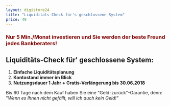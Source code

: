 ```yaml
---
layout: digistore24
title: "Liquiditäts-Check für's geschlossene System"
price: 49
---
```

<h3><span style="color:#800000;">Nur 5 Min./Monat investieren und Sie werden der beste Freund jedes Bankberaters!</span></h3>
<h2>Liquidit&#xE4;ts-Check f&#xFC;r&apos; geschlossene System:</h2>
<ol><li><strong>Einfache Liquidit&#xE4;tsplanung</strong></li>
<li><strong>Kontostand immer im Blick</strong></li>
<li><strong>Nutzungsdauer 1 Jahr + Gratis-Verl&#xE4;ngerung bis 30.06.2018</strong></li>
</ol><p>Bis 60 Tage nach dem Kauf haben Sie eine &quot;Geld-zur&#xFC;ck&quot;-Garantie, denn: &quot;<em>Wenn es Ihnen nicht gef&#xE4;llt, will ich auch kein Geld!&quot;</em></p>
<h3 style="padding-left:30px;">&#xA0;</h3>